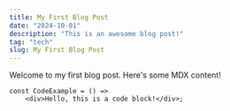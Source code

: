```yaml
---
title: My First Blog Post
date: "2024-10-01"
description: "This is an awesome blog post!"
tag: "tech"
slug: My First Blog Post
---
```


Welcome to my first blog post. Here's some MDX content!

```tsx
const CodeExample = () =>
    <div>Hello, this is a code block!</div>;
```
